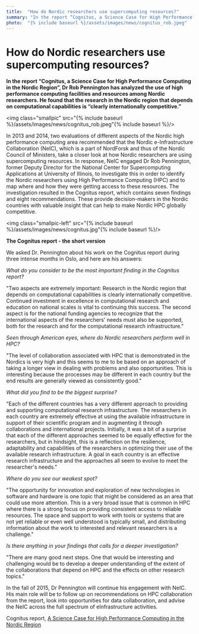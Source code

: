 ```yaml
---
title:  "How do Nordic researchers use supercomputing resources?" 
summary: "In the report “Cognitus, a Science Case for High Performance Computing in the Nordic Region”, Dr Rob Pennington has analyzed the use of high performance computing facilities and resources among Nordic researchers. He found that the research in the Nordic region that depends on computational capabilities is “clearly internationally competitive.”"
photo:  "{% include baseurl %}/assets/images/news/cognitus_rob.jpeg"
---
```


How do Nordic researchers use supercomputing resources?
=======================================================

**In the report “Cognitus, a Science Case for High Performance Computing in the Nordic Region”, Dr Rob Pennington has analyzed the use of high performance computing facilities and resources among Nordic researchers. He found that the research in the Nordic region that depends on computational capabilities is “clearly internationally competitive.”**

<img class="smallpic" src="{% include baseurl %}/assets/images/news/cognitus_rob.jpeg"{% include baseurl %}/>

In 2013 and 2014, two evaluations of different aspects of the Nordic high performance computing area recommended that the Nordic e-Infrastructure Collaboration (NeIC), which is a part of NordForsk and thus of the Nordic Council of Ministers, take a closer look at how Nordic researchers are using supercomputing resources. In response, NeIC engaged Dr Rob Pennington, former Deputy Director for the National Center for Supercomputing Applications at University of Illinois, to investigate this in order to identify the Nordic researchers using High Performance Computing (HPC) and to map where and how they were getting access to these resources. The investigation resulted in the Cognitus report, which contains seven findings and eight recommendations. These provide decision-makers in the Nordic countries with valuable insight that can help to make Nordic HPC globally competitive.

<img class="smallpic-left" src="{% include baseurl %}/assets/images/news/cognitus.jpg"{% include baseurl %}/>

**The Cognitus report - the short version**

We asked Dr. Pennington about his work on the Cognitus report during three intense months in Oslo, and here are his answers:

*What do you consider to be the most important finding in the Cognitus report?*

"Two aspects are extremely important: Research in the Nordic region that depends on computational capabilities is clearly internationally competitive. Continued investment in excellence in computational research and education on national scales is vital to continuing this success. The second aspect is for the national funding agencies to recognize that the international aspects of the researchers' needs must also be supported, both for the research and for the computational research infrastructure."

*Seen through American eyes, where do Nordic researchers perform well in HPC?*

"The level of collaboration associated with HPC that is demonstrated in the Nordics is very high and this seems to me to be based on an approach of taking a longer view in dealing with problems and also opportunities. This is interesting because the processes may be different in each country but the end results are generally viewed as consistently good."

*What did you find to be the biggest surprise?*

"Each of the different countries has a very different approach to providing and supporting computational research infrastructure. The researchers in each country are extremely effective at using the available infrastructure in support of their scientific program and in augmenting it through collaborations and international projects. Initially, it was a bit of a surprise that each of the different approaches seemed to be equally effective for the researchers, but in hindsight, this is a reflection on the resilience, adaptability and capabilities of the researchers in optimizing their use of the available research infrastructure. A goal in each country is an effective research infrastructure and the approaches all seem to evolve to meet the researcher's needs."

*Where do you see our weakest spot?*

"The opportunity for innovation and exploration of new technologies in software and hardware is one topic that might be considered as an area that could use more attention. This is a very broad issue that is common in HPC where there is a strong focus on providing consistent access to reliable resources. The space and support to work with tools or systems that are not yet reliable or even well understood is typically small, and distributing information about the work to interested and relevant researchers is a challenge."

*Is there anything in your findings that calls for a deeper investigation?*

"There are many good next steps. One that would be interesting and challenging would be to develop a deeper understanding of the extent of the collaborations that depend on HPC and the effects on other research topics."

In the fall of 2015, Dr Pennington will continue his engagement with NeIC. His main role will be to follow up on recommendations on HPC collaboration from the report, look into opportunities for data collaboration, and advise the NeIC across the full spectrum of eInfrastructure activities.

Cognitus report, <a href="http://www.nordforsk.org/en/publications/publications_container/cognitus-a-science-case-for-high-performance-computing-in-the-nordic-region">A Science Case for High Performance Computing in the Nordic Region</a>
